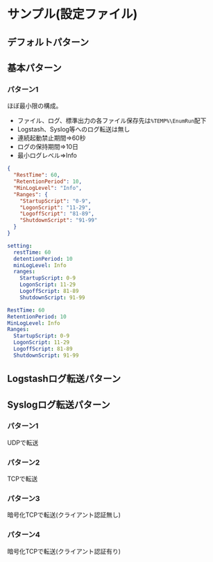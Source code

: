# サンプル(設定ファイル)

## デフォルトパターン

## 基本パターン

### パターン1

ほぼ最小限の構成。
- ファイル、ログ、標準出力の各ファイル保存先は``%TEMP%\EnumRun``配下
- Logstash、Syslog等へのログ転送は無し
- 連続起動禁止期間⇒60秒
- ログの保持期間⇒10日
- 最小ログレベル⇒Info

<code-group>
<code-block title="JSON" active>

```json
{
  "RestTime": 60,
  "RetentionPeriod": 10,
  "MinLogLevel": "Info",
  "Ranges": {
    "StartupScript": "0-9",
    "LogonScript": "11-29",
    "LogoffScript": "81-89",
    "ShutdownScript": "91-99"
  }
}
```

</code-block>
<code-block title="Yml">

```yml
setting:
  restTime: 60
  detentionPeriod: 10
  minLogLevel: Info
  ranges:
    StartupScript: 0-9
    LogonScript: 11-29
    LogoffScript: 81-89
    ShutdownScript: 91-99
```

</code-block>
<code-block title="Text">

```yml
RestTime: 60
RetentionPeriod: 10
MinLogLevel: Info
Ranges:
  StartupScript: 0-9
  LogonScript: 11-29
  LogoffScript: 81-89
  ShutdownScript: 91-99
```

</code-block>
</code-group>

## Logstashログ転送パターン


## Syslogログ転送パターン

### パターン1

UDPで転送

### パターン2

TCPで転送

### パターン3

暗号化TCPで転送(クライアント認証無し)

### パターン4

暗号化TCPで転送(クライアント認証有り)





